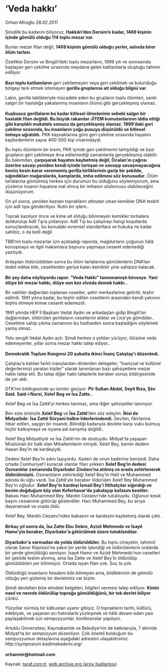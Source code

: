 # ‘Veda hakkı’

*Orhan Miroğlu 28.02.2011*

<div class="yazi"><p>Şimdilik bu kadarını biliyoruz, <b>Hakkâri’den Dersim’e kadar, 1469 kişinin içinde gömülü olduğu 114 toplu mezar var.</b> </p>
<p>Bunlar mezar filan değil, <b>1469 kişinin gömülü olduğu yerler, aslında birer ölüm tarlası</b>.</p>
<p>Özellikle Dersim ve Bingöl’deki toplu mezarların, 1999 yılı ve sonrasında başlayan geri çekilme sırasında meydana gelen katliamlarla oluştuğu tahmin ediliyor. <br/><br/><b>Bazı toplu katliamların</b> geri çekilemeyen veya geri çekilmek ve bulunduğu bölgeyi terk etmek istemeyen <b>gerilla gruplarına ait olduğu bilgisi var</b>.</p>
<p>Lakin, gerilla taktikleriyle mücadele eden bu grupların toplu ölümleri, sanki salgın bir hastalığa yakalanmış insanların ölümü gibi gerçekleşmiş olamaz. <br/><br/><b>Kuşkusuz gerillaların bu kadar kitlesel ölmelerinin sebebi salgın bir hastalık filan değildi. Bu büyük rakamlar JİTEM komutanlarının iddia ettiği gibi karşılıklı mukatele sonucu da gerçekleşmiş olamaz. 1999’daki geri çekilme sırasında, bu insanların çoğu pusuya düşürüldü ve kitlesel imhaya uğratıldı.</b> PKK kaynaklarına göre geri çekilme sırasında hayatını kaybedenlerin sayısı 400-500 kişi civarındaydı.</p>
<p>Bu toplu ölümlerin bir kısmı, PKK içinde geri çekilmenin tartışıldığı ve bazı grupların geri çekilmeye ikna edilemediği zamanlarda gerçekleşmiş olabilir. Bu bakımdan, <b>çarpışarak hayatını kaybetmiş değil, Öcalan’ın çağrısı üzerine savaşı yeniden kendi içinde tartışan ve savaşıp savaşmayacağına henüz kesin karar verememiş gerilla birliklerinin garip bir şekilde, sığındıkları mağaralarda, kamplarda, imha edilmesi söz konusudur</b>. Ölüm tarlalarına gömülmüş herkes için durumun bu olduğunu söylemiyorum, ama yüzlerce insanın hayatına mal olmuş bir imhanın sözkonusu olabileceğini düşünüyorum.</p>
<p>On yıl sonra, yeniden kazılan toprakların altından çıkan kemikler DNA tesbiti için adli tıpa gönderiliyor. Rutin bir işlem.. </p>
<p>Toprak kazılıyor önce ve kime ait olduğu bilinmeyen kemikler torbalara doldurulup Adlî Tıp’a yollanıyor. Adlî Tıp bu çalışmayı hangi koşullarda sonuçlandıracak, bu konudaki evrensel standartlara ve hukuka ne kadar sahibiz, o da belli değil.</p>
<p>TBB’nin toplu mezarlar için açıkladığı raporda, mağdurların çoğunun hâlâ konuşmaya ve ilgili makamlara başvuru yapmaya cesaret edemediği yazılıydı.</p>
<p>Anlaşılan öldürüldükten sonra bu ölüm tarlalarına gömülenlerin DNA’ları tesbit edilse bile, cesetlerden geriye kalan kemikler yine sahipsiz kalacak.<br/><br/><b>Bir şey daha söylüyordu rapor. “Veda Hakkı” tanınmamıştı kimseye. Yani ölüye bir mezar hakkı, ölüye son kez elveda demek hakkı..</b></p>
<p>Bir vakitler dağlardan toplanan cesetler, şehir merkezlerine getirilir, teşhir edilirdi. 1991 yılına kadar, bu teşhir edilen cesetlerin arasından kendi yakınını teşhis etmeye kimse cesaret edemezdi. </p>
<p>1991 yılında HEP İl Başkanı Vedat Aydın ve arkadaşları gidip Bingöl’ün dağlarından, öldürülen gerillaların cesetlerini aldılar ve Lice’ye gömdüler.. Cesetlere sahip çıkma zamanının bu hadiseden sonra başladığını söylemek yanlış olmaz. </p>
<p>Yolu sevgili Vedat Aydın açtı. Şimdi herkes o yoldan yürüyor, ölüsüne veda edemeyenler, yıllar sonra mezar hakkı talep ediyor..<br/><br/><b>Demokratik Toplum Kongresi 20 şubatta ikinci İnanç Çalıştay’ı düzenledi. </b></p>
<p>Çalıştay’a katılan farklı inançlardan-dinlerden delegeler, “inançsal ve kültürel değerlerimizi yaratan kişiler” olarak tanımlanan bazı şahsiyetlere mezar hakkı talep etti. Bu talep diğer haklı taleplerle beraber sonuç bildirgesinde de yer aldı. </p>
<p>DTK’nin bildirgesinde şu isimler geçiyor: <b>Pir Sultan Abdal, Seyit Rıza, Şêx Said. Said-i Nursi, Xelef Beg ve İsa Zatte..</b></p>
<p>Xelef Beg ve İsa Zattê’yi herkes tanımaz, ama diğer şahsiyetler tanınıyor. </p>
<p>Ben size izninizle <b>Xelef Beg</b> ve <b>İsa Zattê</b>’den söz edeyim. <b>İkisi de Midyatlıdır. İsa Zattê Süryani halkın liderlerindendi.</b> Sevilen, fikirlerine itibar edilen, saygın bir insandı..Bilindiği kadarıyla devlete karşı vuku bulmuş hiçbir kalkışmaya ve isyana adı karışmış değildi..</p>
<p>Xelef Beg Midyatlıydı ve İsa Zattê’nin de dostuydu. Midyat’ta yaşayan Müslüman bir halk olan Mıhallemilerin miriydi. Xelef Bey, benim dedem Hasan Bey’in de kardeşiydi. </p>
<p>Dedesi Xelef Bey’in adını taşıyordu. Kaderi de onun kaderine benzedi. Daha ortada Cumhuriyet’i kuracak olanlar filan yokken <b>Xelef Beg’in dedesi Osmanlılar zamanında Diyarbakır Zindanı’na atılmış ve orada zehirlenerek öldürülmüştü</b>. Osmanlıların zehirlediği Xelef Bey’in Halil ve Muhammed adında iki oğlu vardı. İsa Zattê’yle beraber öldürülen Xelef Bey Muhammed Bey’in oğludur. <b>Xelef Bey’in kardeşi İsmail Bey’i İttihatçılar sığındığı ve benim doğduğum köy olan Keferhavar’da yakalayıp kafasını kestiler.</b> Babası Hacı Muhammed Bey, Mardin Cezaevi’nde tutukluydu. Oğlunun kesik başını cezaevine götürüp gösterdiler. Hacı Muhammed Bey, bu acıya dayanamadı ve orada öldü. </p>
<p>Xelef Bey, Mardin Cezaevi’nden babasını ve kardeşini kaybetmiş olarak çıktı. <br/><br/><b>Birkaç yıl sonra da, İsa Zatte Ebu Gebro, Azizê Mehmedo ve İsayê Hamo’yla beraber, Diyarbakır’a götürülmek üzere tutuklandılar.<br/><br/></b><b>Diyarbakır’a varmadan da yolda öldürüldüler.</b> Bu toplu cinayetin, tahminî olarak Savur Köprüsü’ne yakın bir yerde işlendiği ve öldürülenlerin oralarda bir yerde gömüldüğü sanılıyor. İsayê Hamo ve Azizê Mehmedo’nun cesetleri bir şekilde teslim alınmış, ama İsa Zatte ve Xelef Bey’in öldürülüp gömüldükleri yer bilinmiyor. Ortada isyan filan yok. Suç ta yok. </p>
<p>Öldürdüğü insanların hesabını bile bilmeyen ama, bildiklerinin de gömülü olduğu yeri gizlemiş bir devletimiz var bizim.</p>
<p>Şimdi devletten bize elindeki belgeleri, bilgileri vermesi talep ediliyor. <b>Kimin nasıl ve nerede öldürülüp toprağa gömüldüğünü, bir tek devlet biliyor</b> çünkü.</p>
<p>Yüzyıllar sürmüş bir kâbustan uyanır gibiyiz. O toprakların tarihi, kültürü, edebiyatı, ve yaşanan acı hatıralarla yüzleşmek ve hâlâ devam eden yası paylaşabilmek için sempozyumlar, konferanslar yapılıyor. </p>
<p>Artuklu Üniversitesi, Kaymakamlık ve Belediye’nin de katkılarıyla, 7 ekimde Midyat’ta bir sempozyum düzenliyor. Çok önemli bulduğum bu sempozyumun detaylarına aşağıdaki adresten ulaşabilirsiniz. <i>http://symposium.kadimakademi.org/</i><b><br/><br/>orhanmir@hotmail.com</b></p>
</div>

Kaynak: [taraf.com.tr](http://www.taraf.com.tr/orhan-miroglu/makale-veda-hakki.htm), [web.archive.org (arşiv bağlantısı)](http://web.archive.org/web/20130721082816/http://www.taraf.com.tr/orhan-miroglu/makale-veda-hakki.htm)

